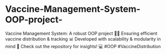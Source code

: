 # Vaccine-Management-System-OOP-project-
Vaccine Management System: A robust OOP project 🏥💉 Ensuring efficient vaccine distribution &amp; tracking 📊 Developed with scalability &amp; modularity in mind 🚀 Check out the repository for insights! 💻 #OOP #VaccineDistribution
